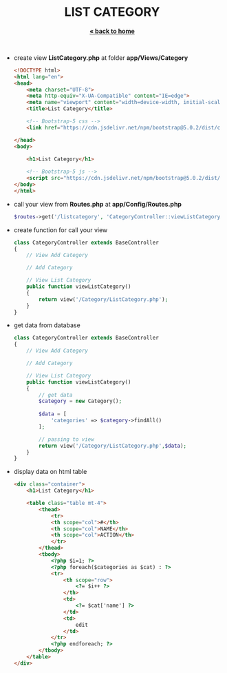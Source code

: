 <p align="center">
    <h1 align="center">LIST CATEGORY</h1>
    <p align="center">
        <a href="README.md"><strong>« back to home</strong></a>
    </p>
    <br />
</p>

* create view <b>ListCategory.php</b> at folder <b>app/Views/Category</b>

    ```html
    <!DOCTYPE html>
    <html lang="en">
    <head>
        <meta charset="UTF-8">
        <meta http-equiv="X-UA-Compatible" content="IE=edge">
        <meta name="viewport" content="width=device-width, initial-scale=1.0">
        <title>List Category</title>

        <!-- Bootstrap-5 css -->
        <link href="https://cdn.jsdelivr.net/npm/bootstrap@5.0.2/dist/css/bootstrap.min.css" rel="stylesheet" integrity="sha384-EVSTQN3/azprG1Anm3QDgpJLIm9Nao0Yz1ztcQTwFspd3yD65VohhpuuCOmLASjC" crossorigin="anonymous">

    </head>
    <body>

        <h1>List Category</h1>
        
        <!-- Bootstrap-5 js -->
        <script src="https://cdn.jsdelivr.net/npm/bootstrap@5.0.2/dist/js/bootstrap.bundle.min.js" integrity="sha384-MrcW6ZMFYlzcLA8Nl+NtUVF0sA7MsXsP1UyJoMp4YLEuNSfAP+JcXn/tWtIaxVXM" crossorigin="anonymous"></script>
    </body>
    </html>
    ```
* call your view from <b>Routes.php</b> at <b>app/Config/Routes.php</b>

    ```php
    $routes->get('/listcategory', 'CategoryController::viewListCategory');
    ```
* create function for call your view

    ```php
    class CategoryController extends BaseController
    {
        // View Add Category

        // Add Category

        // View List Category
        public function viewListCategory()
        {
            return view('/Category/ListCategory.php');
        }
    }
    ```
* get data from database

    ```php
    class CategoryController extends BaseController
    {
        // View Add Category

        // Add Category

        // View List Category
        public function viewListCategory()
        {
            // get data
            $category = new Category();
            
            $data = [
                'categories' => $category->findAll()
            ];

            // passing to view
            return view('/Category/ListCategory.php',$data);
        }
    }
    ```
* display data on html table
    ```html
    <div class="container">
        <h1>List Category</h1>

        <table class="table mt-4">
            <thead>
                <tr>
                <th scope="col">#</th>
                <th scope="col">NAME</th>
                <th scope="col">ACTION</th>
                </tr>
            </thead>
            <tbody>
                <?php $i=1; ?>
                <?php foreach($categories as $cat) : ?>
                <tr>
                    <th scope="row">
                        <?= $i++ ?>
                    </th>
                    <td>
                        <?= $cat['name'] ?>
                    </td>
                    <td>
                        edit
                    </td>
                </tr>
                <?php endforeach; ?>
            </tbody>
        </table>
    </div>
    ```